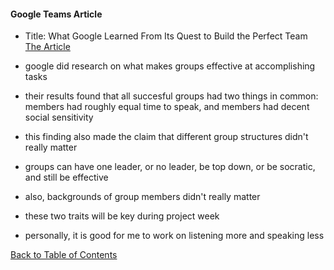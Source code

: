 #### Google Teams Article
- Title: What Google Learned From Its Quest to Build the Perfect Team
[The Article](https://www.nytimes.com/2016/02/28/magazine/what-google-learned-from-its-quest-to-build-the-perfect-team.html)

- google did research on what makes groups effective at accomplishing tasks
- their results found that all succesful groups had two things in common: members had roughly equal time to speak, and members had decent social sensitivity
- this finding also made the claim that different group structures didn't really matter
- groups can have one leader, or no leader, be top down, or be socratic, and still be effective
- also, backgrounds of group members didn't really matter 

- these two traits will be key during project week
- personally, it is good for me to work on listening more and speaking less


[Back to Table of Contents](https://ryanhoffman4.github.io/reading-notes/)
